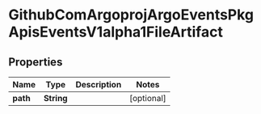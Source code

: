 

# GithubComArgoprojArgoEventsPkgApisEventsV1alpha1FileArtifact


## Properties

Name | Type | Description | Notes
------------ | ------------- | ------------- | -------------
**path** | **String** |  |  [optional]



